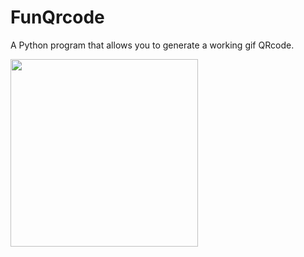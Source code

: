 # FunQrcode

<p> A Python program that allows you to generate a working gif QRcode.
</p>
<img src='https://github.com/arunike/FunQrcode/blob/main/Qrcode.gif' width='300'>
